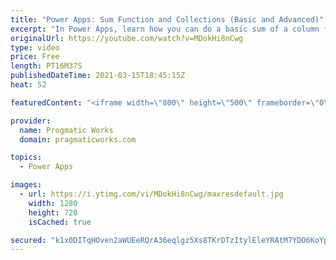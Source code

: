 ```yaml
---
title: "Power Apps: Sum Function and Collections (Basic and Advanced)"
excerpt: "In Power Apps, learn how you can do a basic sum of a column from your data source. Then go a step further and see how you can sum up a column with a filter applied to that table. Next, learn how you can sum up numbers from the inputs of your users in the application itself. Finally, learn how to collect"
originalUrl: https://youtube.com/watch?v=MDokHi8nCwg
type: video
price: Free
length: PT16M37S
publishedDateTime: 2021-03-15T18:45:15Z
heat: 52

featuredContent: "<iframe width=\"800\" height=\"500\" frameborder=\"0\" src=\"https://www.youtube.com/embed/MDokHi8nCwg\" allow=\"accelerometer; autoplay; encrypted-media; gyroscope; picture-in-picture\" allowfullscreen></iframe>"

provider:
  name: Progmatic Works
  domain: pragmaticworks.com

topics:
  - Power Apps

images:
  - url: https://i.ytimg.com/vi/MDokHi8nCwg/maxresdefault.jpg
    width: 1280
    height: 720
    isCached: true

secured: "k1x0DITqHOven2aWUEeRQrA36eqlgz5Xs8TKrDTzItylEleYRAtM7YDO6KoYpq0f7lleAAOFtfu0Vyss/qXcdV2JZank/nGoeLAEaCpCT5KCwvMpdm651IAJVQ5O/Wx2HkeHBwzsxt97HHgCQVr1eqpvjhWgOrpldZJsNuMRGWXDMW1jHjodmb8ZX6zcCIjf0q8obCh8+e6Mi9ZmdZJnrfnsUYva1M7P63pPCpbjzKmrhJ6UFAACUY0pT7REWkmkFM8LEGvqEQH5EOfmyksRV1zv7XvQIj2L4L4rNmjyjUyW6NBKrKNUQZoQGfOPNeGtYp9g9Hu7umoKmBmgr3U3IY0Myzgm5poktYtIHhuonh++ag0FvdrF4Mquq0v64oovGdUmeqZ4iKC2z5GVemzdqQ==;MU+z9g1BCuK21QlxX+b2lQ=="
---
```


